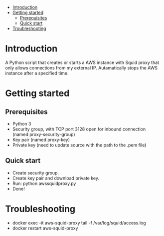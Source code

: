 - [Introduction](#introduction)
- [Getting started](#getting-started)
  - [Prerequisites](#prerequisites)
  - [Quick start](#quick-start)
- [Troubleshooting](#troubleshooting)

# Introduction
A Python script that creates or starts a AWS instance with Squid proxy that only allows connections from my external IP. Autamatically stops the AWS instance after a specified time.

# Getting started
## Prerequisites
- Python 3
- Security group, with TCP port 3128 open for inbound connection (named proxy-security-group)
- Key pair (named proxy-key)
- Private key (need to update source with the path to the .pem file)

## Quick start
- Create security group.
- Create key pair and download private key.
- Run: python awssquidproxy.py
- Done!

# Troubleshooting
- docker exec -it aws-squid-proxy tail -f /var/log/squid/access.log
- docker restart aws-squid-proxy
